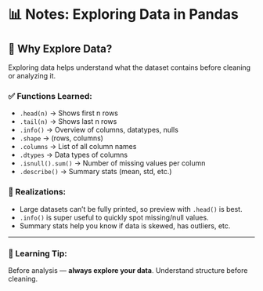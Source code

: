 # 📊 Notes: Exploring Data in Pandas

## 🧠 Why Explore Data?
Exploring data helps understand what the dataset contains before cleaning or analyzing it.

### ✅ Functions Learned:
- `.head(n)` → Shows first n rows
- `.tail(n)` → Shows last n rows
- `.info()` → Overview of columns, datatypes, nulls
- `.shape` → (rows, columns)
- `.columns` → List of all column names
- `.dtypes` → Data types of columns
- `.isnull().sum()` → Number of missing values per column
- `.describe()` → Summary stats (mean, std, etc.)

### 🚨 Realizations:
- Large datasets can’t be fully printed, so preview with `.head()` is best.
- `.info()` is super useful to quickly spot missing/null values.
- Summary stats help you know if data is skewed, has outliers, etc.

---

### 🔖 Learning Tip:
Before analysis — **always explore your data**. Understand structure before cleaning.
